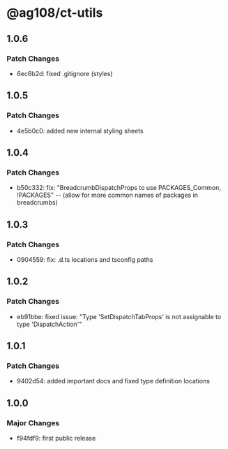 # @ag108/ct-utils

## 1.0.6

### Patch Changes

- 6ec6b2d: fixed .gitignore (styles)

## 1.0.5

### Patch Changes

- 4e5b0c0: added new internal styling sheets

## 1.0.4

### Patch Changes

- b50c332: fix: "BreadcrumbDispatchProps to use PACKAGES_Common, !PACKAGES" -- (allow for more common names of packages in breadcrumbs)

## 1.0.3

### Patch Changes

- 0904559: fix: .d.ts locations and tsconfig paths

## 1.0.2

### Patch Changes

- eb91bbe: fixed issue: "Type 'SetDispatchTabProps' is not assignable to type 'DispatchAction<Tab>'"

## 1.0.1

### Patch Changes

- 9402d54: added important docs and fixed type definition locations

## 1.0.0

### Major Changes

- f94fdf9: first public release

